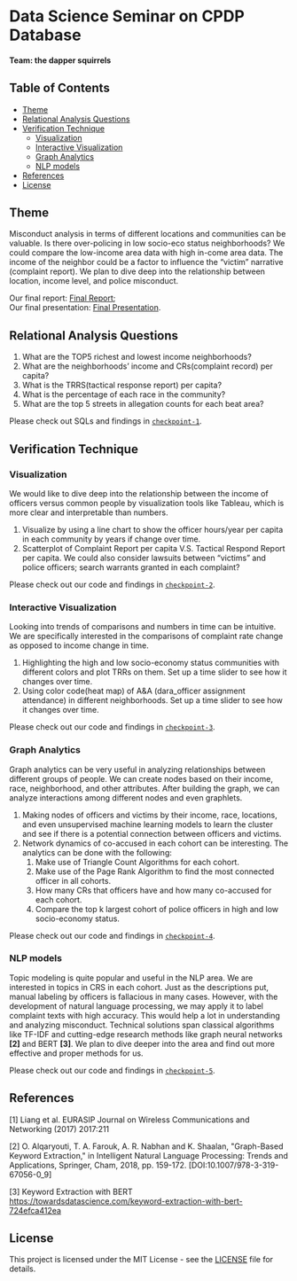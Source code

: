 # Data Science Seminar on CPDP Database
#### Team: the dapper squirrels

## Table of Contents

- [Theme](#theme)
- [Relational Analysis Questions](#relational-analysis-questions)
- [Verification Technique](#verification-technique)
  * [Visualization](#visualization)
  * [Interactive Visualization](#interactive-visualization)
  * [Graph Analytics](#graph-analytics)
  * [NLP models](#nlp-models)
- [References](#references)
- [License](#license)

## Theme

Misconduct analysis in terms of different locations and communities can be valuable.
Is there over-policing in low socio-eco status neighborhoods? We could compare
the low-income area data with high in-come area data. The income of the neighbor
could be a factor to influence the “victim” narrative (complaint report). We plan
to dive deep into the relationship between location, income level, and police
misconduct.

Our final report: [Final Report](Project-Report.pdf);\
Our final presentation: [Final Presentation](DSS-Final-Presentation.pdf).

## Relational Analysis Questions

1. What are the TOP5 richest and lowest income neighborhoods?
2. What are the neighborhoods’ income and CRs(complaint record) per capita?
3. What is the TRRS(tactical response report) per capita?
4. What is the percentage of each race in the community?
5. What are the top 5 streets in allegation counts for each beat area?

Please check out SQLs and findings in [`checkpoint-1`](checkpoint-1/README.md).

## Verification Technique

### Visualization

We would like to dive deep into the relationship between the income of officers
versus common people by visualization tools like Tableau, which is more clear and
interpretable than numbers.
1. Visualize by using a line chart to show the officer hours/year per capita in
each community by years if change over time.
2. Scatterplot of Complaint Report per capita V.S. Tactical Respond Report per
capita. We could also consider lawsuits between “victims” and police officers;
search warrants granted in each complaint?

Please check out our code and findings in [`checkpoint-2`](checkpoint-2//README.md).

### Interactive Visualization

Looking into trends of comparisons and numbers in time can be intuitive. We are
specifically interested in the comparisons of complaint rate change as opposed
to income change in time.
1. Highlighting the high and low socio-economy status communities with different
colors and plot TRRs on them. Set up a time slider to see how it changes over time.
2. Using color code(heat map) of A&A (dara_officer assignment attendance) in different
neighborhoods. Set up a time slider to see how it changes over time.

Please check out our code and findings in [`checkpoint-3`](checkpoint-3//README.md).

### Graph Analytics

Graph analytics can be very useful in analyzing relationships between different
groups of people. We can create nodes based on their income, race, neighborhood,
and other attributes. After building the graph, we can analyze interactions among
different nodes and even graphlets.
1. Making nodes of officers and victims by their income, race, locations, and even
unsupervised machine learning models to learn the cluster and see if there is a
potential connection between officers and victims.
2. Network dynamics of co-accused in each cohort can be interesting. The analytics
can be done with the following:
    1. Make use of  Triangle Count Algorithms for each cohort.
    2. Make use of the Page Rank Algorithm to find the most connected officer in all cohorts.
    3. How many CRs that officers have and how many co-accused for each cohort.
    4. Compare the top k largest cohort of police officers in high and low socio-economy
  status.

Please check out our code and findings in [`checkpoint-4`](checkpoint-4//README.md).

### NLP models

Topic modeling is quite popular and useful in the NLP area. We are interested in
topics in CRS in each cohort. Just as the descriptions put, manual labeling by
officers is fallacious in many cases. However, with the development of natural
language processing, we may apply it to label complaint texts with high accuracy.
This would help a lot in understanding and analyzing misconduct. Technical solutions
span classical algorithms like TF-IDF and cutting-edge research methods like graph
neural networks **[2]** and BERT **[3]**. We plan to dive deeper
into the area and find out more effective and proper methods for us.

Please check out our code and findings in [`checkpoint-5`](checkpoint-5//README.md).

## References

[1] Liang et al. EURASIP Journal on Wireless Communications and Networking (2017)
2017:211

[2] O. Alqaryouti, T. A. Farouk, A. R. Nabhan and K. Shaalan, "Graph-Based Keyword
Extraction," in Intelligent Natural Language Processing: Trends and Applications,
Springer, Cham, 2018, pp. 159-172. [DOI:10.1007/978-3-319-67056-0_9]

[3] Keyword Extraction with BERT
https://towardsdatascience.com/keyword-extraction-with-bert-724efca412ea

## License

This project is licensed under the MIT License - see the [LICENSE](LICENSE)
file for details.
